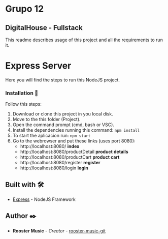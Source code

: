 # Grupo 12
## DigitalHouse - Fullstack

This readme describes usage of this project and all the requirements to run it.

#  Express Server

Here you will find the steps to run this NodeJS project.

### Installation 🔧

Follow this steps:

1. Download or clone this project in you local disk.
2. Move to the this folder (Project).
3. Open the command prompt (cmd, bash or VSC).
3. Install the dependencies running this command:
    ```npm install```
4. To start the aplicacion run:
    ```npm start```
5. Go to the webrowser and put these links (uses port 8080):
    - http://localhost:8080/    **index**
    - http://localhost:8080/productDetail **product details**
    - http://localhost:8080/productCart **product cart**
    - http://localhost:8080/register **register**
    - http://localhost:8080/login **login**

## Built with 🛠️

* [Express](https://www.npmjs.com/package/express) -  NodeJS Framework


## Author ✒️

* **Rooster Music** - *Creator* - [rooster-music-git](https://github.com/tovarfranco/grupo-12-RoosterMusic)